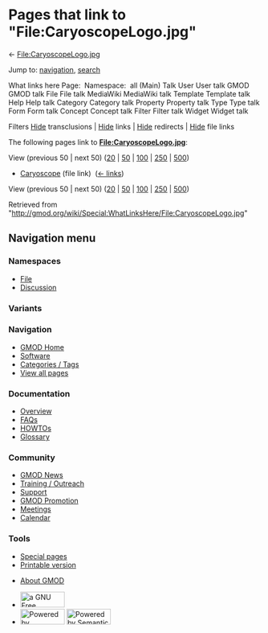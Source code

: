 <div id="mw-page-base" class="noprint">

</div>

<div id="mw-head-base" class="noprint">

</div>

<div id="content" class="mw-body" role="main">

<span id="top"></span>

<div id="mw-js-message" style="display:none;">

</div>



# <span dir="auto">Pages that link to "File:CaryoscopeLogo.jpg"</span>

<div id="bodyContent">

<div id="contentSub">

←
[File:CaryoscopeLogo.jpg](/wiki/File:CaryoscopeLogo.jpg "File:CaryoscopeLogo.jpg")

</div>

<div id="jump-to-nav" class="mw-jump">

Jump to: [navigation](#mw-navigation), [search](#p-search)

</div>

<div id="mw-content-text">

What links here Page:  Namespace:  all (Main) Talk User User talk GMOD
GMOD talk File File talk MediaWiki MediaWiki talk Template Template talk
Help Help talk Category Category talk Property Property talk Type Type
talk Form Form talk Concept Concept talk Filter Filter talk Widget
Widget talk

Filters
[Hide](/mediawiki/index.php?title=Special:WhatLinksHere/File:CaryoscopeLogo.jpg&hidetrans=1 "Special:WhatLinksHere/File:CaryoscopeLogo.jpg")
transclusions \|
[Hide](/mediawiki/index.php?title=Special:WhatLinksHere/File:CaryoscopeLogo.jpg&hidelinks=1 "Special:WhatLinksHere/File:CaryoscopeLogo.jpg")
links \|
[Hide](/mediawiki/index.php?title=Special:WhatLinksHere/File:CaryoscopeLogo.jpg&hideredirs=1 "Special:WhatLinksHere/File:CaryoscopeLogo.jpg")
redirects \|
[Hide](/mediawiki/index.php?title=Special:WhatLinksHere/File:CaryoscopeLogo.jpg&hideimages=1 "Special:WhatLinksHere/File:CaryoscopeLogo.jpg")
file links

The following pages link to
**[File:CaryoscopeLogo.jpg](/wiki/File:CaryoscopeLogo.jpg "File:CaryoscopeLogo.jpg")**:

View (previous 50 \| next 50)
([20](/mediawiki/index.php?title=Special:WhatLinksHere/File:CaryoscopeLogo.jpg&limit=20 "Special:WhatLinksHere/File:CaryoscopeLogo.jpg")
\|
[50](/mediawiki/index.php?title=Special:WhatLinksHere/File:CaryoscopeLogo.jpg&limit=50 "Special:WhatLinksHere/File:CaryoscopeLogo.jpg")
\|
[100](/mediawiki/index.php?title=Special:WhatLinksHere/File:CaryoscopeLogo.jpg&limit=100 "Special:WhatLinksHere/File:CaryoscopeLogo.jpg")
\|
[250](/mediawiki/index.php?title=Special:WhatLinksHere/File:CaryoscopeLogo.jpg&limit=250 "Special:WhatLinksHere/File:CaryoscopeLogo.jpg")
\|
[500](/mediawiki/index.php?title=Special:WhatLinksHere/File:CaryoscopeLogo.jpg&limit=500 "Special:WhatLinksHere/File:CaryoscopeLogo.jpg"))

- [Caryoscope](/wiki/Caryoscope "Caryoscope") (file link) ‎
  <span class="mw-whatlinkshere-tools">([←
  links](/mediawiki/index.php?title=Special:WhatLinksHere&target=Caryoscope "Special:WhatLinksHere"))</span>

View (previous 50 \| next 50)
([20](/mediawiki/index.php?title=Special:WhatLinksHere/File:CaryoscopeLogo.jpg&limit=20 "Special:WhatLinksHere/File:CaryoscopeLogo.jpg")
\|
[50](/mediawiki/index.php?title=Special:WhatLinksHere/File:CaryoscopeLogo.jpg&limit=50 "Special:WhatLinksHere/File:CaryoscopeLogo.jpg")
\|
[100](/mediawiki/index.php?title=Special:WhatLinksHere/File:CaryoscopeLogo.jpg&limit=100 "Special:WhatLinksHere/File:CaryoscopeLogo.jpg")
\|
[250](/mediawiki/index.php?title=Special:WhatLinksHere/File:CaryoscopeLogo.jpg&limit=250 "Special:WhatLinksHere/File:CaryoscopeLogo.jpg")
\|
[500](/mediawiki/index.php?title=Special:WhatLinksHere/File:CaryoscopeLogo.jpg&limit=500 "Special:WhatLinksHere/File:CaryoscopeLogo.jpg"))

</div>

<div class="printfooter">

Retrieved from
"<http://gmod.org/wiki/Special:WhatLinksHere/File:CaryoscopeLogo.jpg>"

</div>

<div id="catlinks" class="catlinks catlinks-allhidden">

</div>

<div class="visualClear">

</div>

</div>

</div>

<div id="mw-navigation">

## Navigation menu

<div id="mw-head">



<div id="left-navigation">

<div id="p-namespaces" class="vectorTabs" role="navigation"
aria-labelledby="p-namespaces-label">

### Namespaces

- <span id="ca-nstab-image"><a href="/wiki/File:CaryoscopeLogo.jpg" accesskey="c"
  title="View the file page [c]">File</a></span>
- <span id="ca-talk"><a
  href="/mediawiki/index.php?title=File_talk:CaryoscopeLogo.jpg&amp;action=edit&amp;redlink=1"
  accesskey="t"
  title="Discussion about the content page [t]">Discussion</a></span>

</div>

<div id="p-variants" class="vectorMenu emptyPortlet" role="navigation"
aria-labelledby="p-variants-label">

### 

### Variants[](#)

<div class="menu">

</div>

</div>

</div>

<div id="right-navigation">





</div>



</div>

</div>

</div>

<div id="mw-panel">

<div id="p-logo" role="banner">

<a href="/wiki/Main_Page"
style="background-image: url(http://gmod.org/images/GMOD-cogs.png);"
title="Visit the main page"></a>

</div>

<div id="p-Navigation" class="portal" role="navigation"
aria-labelledby="p-Navigation-label">

### Navigation

<div class="body">

- <span id="n-GMOD-Home">[GMOD Home](/wiki/Main_Page)</span>
- <span id="n-Software">[Software](/wiki/GMOD_Components)</span>
- <span id="n-Categories-.2F-Tags">[Categories /
  Tags](/wiki/Categories)</span>
- <span id="n-View-all-pages">[View all
  pages](/wiki/Special:AllPages)</span>

</div>

</div>

<div id="p-Documentation" class="portal" role="navigation"
aria-labelledby="p-Documentation-label">

### Documentation

<div class="body">

- <span id="n-Overview">[Overview](/wiki/Overview)</span>
- <span id="n-FAQs">[FAQs](/wiki/Category:FAQ)</span>
- <span id="n-HOWTOs">[HOWTOs](/wiki/Category:HOWTO)</span>
- <span id="n-Glossary">[Glossary](/wiki/Glossary)</span>

</div>

</div>

<div id="p-Community" class="portal" role="navigation"
aria-labelledby="p-Community-label">

### Community

<div class="body">

- <span id="n-GMOD-News">[GMOD News](/wiki/GMOD_News)</span>
- <span id="n-Training-.2F-Outreach">[Training /
  Outreach](/wiki/Training_and_Outreach)</span>
- <span id="n-Support">[Support](/wiki/Support)</span>
- <span id="n-GMOD-Promotion">[GMOD
  Promotion](/wiki/GMOD_Promotion)</span>
- <span id="n-Meetings">[Meetings](/wiki/Meetings)</span>
- <span id="n-Calendar">[Calendar](/wiki/Calendar)</span>

</div>

</div>

<div id="p-tb" class="portal" role="navigation"
aria-labelledby="p-tb-label">

### Tools

<div class="body">

- <span id="t-specialpages"><a href="/wiki/Special:SpecialPages" accesskey="q"
  title="A list of all special pages [q]">Special pages</a></span>
- <span id="t-print"><a
  href="/mediawiki/index.php?title=Special:WhatLinksHere/File:CaryoscopeLogo.jpg&amp;printable=yes"
  rel="alternate" accesskey="p"
  title="Printable version of this page [p]">Printable version</a></span>

</div>

</div>

</div>

</div>

<div id="footer" role="contentinfo">

- <span id="footer-places-about">[About
  GMOD](/wiki/GMOD:About "GMOD:About")</span>

<!-- -->

- <span id="footer-copyrightico">[<img src="http://www.gnu.org/graphics/gfdl-logo-small.png" width="88"
  height="31" alt="a GNU Free Documentation License" />](http://www.gnu.org/licenses/fdl-1.3.html)</span>
- <span id="footer-poweredbyico">[<img src="/mediawiki/skins/common/images/poweredby_mediawiki_88x31.png"
  width="88" height="31" alt="Powered by MediaWiki" />](//www.mediawiki.org/)
  [<img
  src="/mediawiki/extensions/SemanticMediaWiki/includes/../resources/images/smw_button.png"
  width="88" height="31" alt="Powered by Semantic MediaWiki" />](https://www.semantic-mediawiki.org/wiki/Semantic_MediaWiki)</span>

<div style="clear:both">

</div>

</div>
